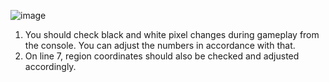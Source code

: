![image](https://user-images.githubusercontent.com/114025283/236335110-0a4e3176-0524-4a48-800e-acc5f05a5e33.png)

1. You should check black and white pixel changes during gameplay from the console. You can adjust the numbers in accordance with that.
2. On line 7, region coordinates should also be checked and adjusted accordingly.
